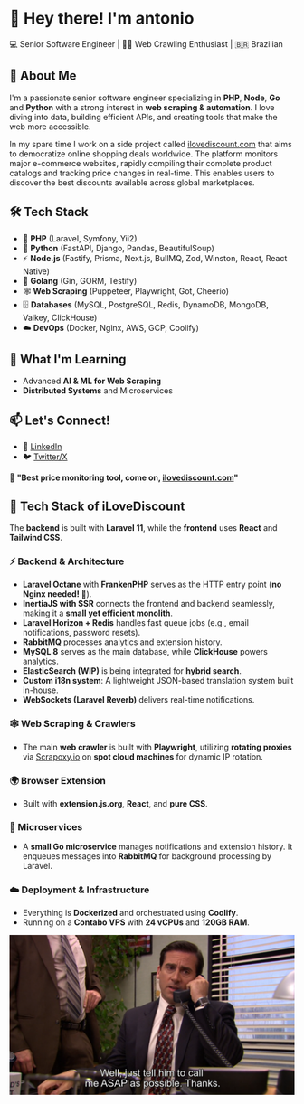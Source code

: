 # 👋 Hey there! I'm antonio

💻 Senior Software Engineer | 🕵️‍♂️ Web Crawling Enthusiast | 🇧🇷 Brazilian

## 🚀 About Me

I'm a passionate senior software engineer specializing in **PHP**, **Node**, **Go** and **Python** with a strong interest in **web scraping & automation**. I love diving into data, building efficient APIs, and creating tools that make the web more accessible.

In my spare time I work on a side project called [ilovediscount.com](https://ilovediscount.com) that aims to democratize online shopping deals worldwide. The platform monitors major e-commerce websites, rapidly compiling their complete product catalogs and tracking price changes in real-time. This enables users to discover the best discounts available across global marketplaces.

## 🛠️ Tech Stack

- 🐘 **PHP** (Laravel, Symfony, Yii2)
- 🐍 **Python** (FastAPI, Django, Pandas, BeautifulSoup)
- ⚡ **Node.js** (Fastify, Prisma, Next.js, BullMQ, Zod, Winston, React, React Native)
- 🦫 **Golang** (Gin, GORM, Testify)
- 🕸️ **Web Scraping** (Puppeteer, Playwright, Got, Cheerio)
- 🗄️ **Databases** (MySQL, PostgreSQL, Redis, DynamoDB, MongoDB, Valkey, ClickHouse)
- ☁️ **DevOps** (Docker, Nginx, AWS, GCP, Coolify)

## 🌱 What I'm Learning

- Advanced **AI & ML for Web Scraping**
- **Distributed Systems** and Microservices

## 📫 Let's Connect!

- 🔗 [LinkedIn](https://www.linkedin.com/in/acgfbr)
- 🐦 [Twitter/X](https://x.com/acgfbr)

🚀 **"Best price monitoring tool, come on, [ilovediscount.com](https://ilovediscount.com)"**

## 🚀 Tech Stack of iLoveDiscount

The **backend** is built with **Laravel 11**, while the **frontend** uses **React** and **Tailwind CSS**.

### ⚡ Backend & Architecture

- **Laravel Octane** with **FrankenPHP** serves as the HTTP entry point (**no Nginx needed! 🚀**).
- **InertiaJS with SSR** connects the frontend and backend seamlessly, making it a **small yet efficient monolith**.
- **Laravel Horizon + Redis** handles fast queue jobs (e.g., email notifications, password resets).
- **RabbitMQ** processes analytics and extension history.
- **MySQL 8** serves as the main database, while **ClickHouse** powers analytics.
- **ElasticSearch (WIP)** is being integrated for **hybrid search**.
- **Custom i18n system**: A lightweight JSON-based translation system built in-house.
- **WebSockets (Laravel Reverb)** delivers real-time notifications.

### 🕸️ Web Scraping & Crawlers

- The main **web crawler** is built with **Playwright**, utilizing **rotating proxies** via [Scrapoxy.io](https://scrapoxy.io) on **spot cloud machines** for dynamic IP rotation.

### 🌍 Browser Extension

- Built with **extension.js.org**, **React**, and **pure CSS**.

### 🪻 Microservices

- A **small Go microservice** manages notifications and extension history. It enqueues messages into **RabbitMQ** for background processing by Laravel.

### ☁️ Deployment & Infrastructure

- Everything is **Dockerized** and orchestrated using **Coolify**.
- Running on a **Contabo VPS** with **24 vCPUs** and **120GB RAM**.

![asap](asap_as_possible.png)

